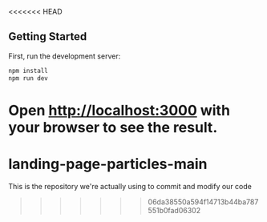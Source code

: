 <<<<<<< HEAD
## Getting Started

First, run the development server:

```bash
npm install
npm run dev
```
Open [http://localhost:3000](http://localhost:3000) with your browser to see the result.
=======
# landing-page-particles-main
This is the repository we're actually using to commit and modify our code
>>>>>>> 06da38550a594f14713b44ba787551b0fad06302
